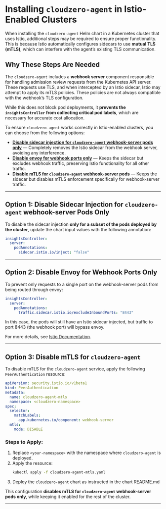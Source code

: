 # Installing `cloudzero-agent` in Istio-Enabled Clusters

When installing the `cloudzero-agent` Helm chart in a Kubernetes cluster that uses Istio, additional steps may be required to ensure proper functionality. This is because Istio automatically configures sidecars to use **mutual TLS (mTLS)**, which can interfere with the agent’s existing TLS communication.

## Why These Steps Are Needed

The `cloudzero-agent` includes a **webhook server** component responsible for handling admission review requests from the Kubernetes API server. These requests use TLS, and when intercepted by an Istio sidecar, Istio may attempt to apply its mTLS policies. These policies are not always compatible with the webhook’s TLS configuration.

While this does not block pod deployments, it **prevents the `insightsController` from collecting critical pod labels**, which are necessary for accurate cost allocation.

To ensure `cloudzero-agent` works correctly in Istio-enabled clusters, you can choose from the following options:

- [**Disable sidecar injection for `cloudzero-agent` webhook-server pods only**](#option-1-disable-sidecar-injection-for-cloudzero-agent-webhook-server-pods-only) — Completely removes the Istio sidecar from the webhook server, avoiding any interference.
- [**Disable envoy for webhook ports only**](#option-2-disable-envoy-for-webhook-ports-only) — Keeps the sidecar but excludes webhook traffic, preserving Istio functionality for all other traffic.
- [**Disable mTLS for `cloudzero-agent` webhook-server pods**](#option-3-disable-mtls-for-cloudzero-agent) — Keeps the sidecar but disables mTLS enforcement specifically for webhook-server traffic.

---

## **Option 1: Disable Sidecar Injection for `cloudzero-agent` webhook-server Pods Only**
To disable the sidecar injection **only for a subset of the pods deployed by the cluster**, update the chart input values with the following annotation:

```yaml
insightsController:
  server:
    podAnnotations:
      sidecar.istio.io/inject: "false"
```

---

## **Option 2: Disable Envoy for Webhook Ports Only**
To prevent only requests to a single port on the webhook-server pods from being routed through envoy:

```yaml
insightsController:
  server:
    podAnnotations:
      traffic.sidecar.istio.io/excludeInboundPorts: "8443"
```
In this case, the pods will still have an Istio sidecar injected, but traffic to port 8443 (the webhook port) will bypass envoy.

For more details, see [Istio Documentation](https://istio.io/latest/docs/reference/config/annotations/#SidecarTrafficExcludeInboundPorts).

---
## **Option 3: Disable mTLS for `cloudzero-agent`**
To disable mTLS for the `cloudzero-agent` service, apply the following `PeerAuthentication` resource:

```yaml
apiVersion: security.istio.io/v1beta1
kind: PeerAuthentication
metadata:
  name: cloudzero-agent-mtls
  namespace: <cloudzero-namespace>
spec:
  selector:
    matchLabels:
      app.kubernetes.io/component: webhook-server
  mtls:
    mode: DISABLE
```

### **Steps to Apply:**
1. Replace `<your-namespace>` with the namespace where `cloudzero-agent` is deployed.
2. Apply the resource:
   ```sh
   kubectl apply -f cloudzero-agent-mtls.yaml
   ```
3. Deploy the `cloudzero-agent` chart as instructed in the chart README.md

This configuration **disables mTLS for `cloudzero-agent` webhook-server pods only**, while keeping it enabled for the rest of the cluster.

---
